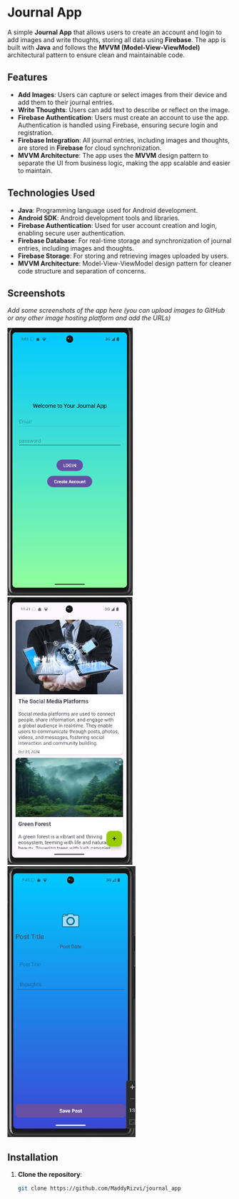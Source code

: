 # Journal App

A simple **Journal App** that allows users to create an account and login to add images and write thoughts, storing all data using **Firebase**. The app is built with **Java** and follows the **MVVM (Model-View-ViewModel)** architectural pattern to ensure clean and maintainable code.

## Features

- **Add Images**: Users can capture or select images from their device and add them to their journal entries.
- **Write Thoughts**: Users can add text to describe or reflect on the image.
- **Firebase Authentication**: Users must create an account to use the app. Authentication is handled using Firebase, ensuring secure login and registration.
- **Firebase Integration**: All journal entries, including images and thoughts, are stored in **Firebase** for cloud synchronization.
- **MVVM Architecture**: The app uses the **MVVM** design pattern to separate the UI from business logic, making the app scalable and easier to maintain.

## Technologies Used

- **Java**: Programming language used for Android development.
- **Android SDK**: Android development tools and libraries.
- **Firebase Authentication**: Used for user account creation and login, enabling secure user authentication.
- **Firebase Database**: For real-time storage and synchronization of journal entries, including images and thoughts.
- **Firebase Storage**: For storing and retrieving images uploaded by users.
- **MVVM Architecture**: Model-View-ViewModel design pattern for cleaner code structure and separation of concerns.

## Screenshots

_Add some screenshots of the app here (you can upload images to GitHub or any other image hosting platform and add the URLs)_

![Screenshot 1](https://github.com/MaddyRizvi/journal_app/blob/main/assets/login.png)
![Screenshot 2](https://github.com/MaddyRizvi/journal_app/blob/main/assets/loginscreen.png)
![Screenshot 3](https://github.com/MaddyRizvi/journal_app/blob/main/assets/add.png)

## Installation

1. **Clone the repository**:
   ```bash
   git clone https://github.com/MaddyRizvi/journal_app
